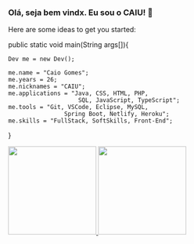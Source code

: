### Olá, seja bem vindx. Eu sou o CAIU! 👋

Here are some ideas to get you started:

public static void main(String args[]){

    Dev me = new Dev();

    me.name = "Caio Gomes";
    me.years = 26;
    me.nicknames = "CAIU";
    me.applications = "Java, CSS, HTML, PHP,
                        SQL, JavaScript, TypeScript";
    me.tools = "Git, VSCode, Eclipse, MySQL, 
                    Spring Boot, Netlify, Heroku";
    me.skills = "FullStack, SoftSkills, Front-End";
}


<div>
  <a href="https://github.com/1caiu">
  <img height="180em" src="https://github-readme-stats.vercel.app/api?username=1caiu&show_icons=true&theme=radical&include_all_commits=true&count_private=true"/>
  <img height="180em" src="https://github-readme-stats.vercel.app/api/top-langs/?username=1caiu&layout=compact&langs_count=7&theme=radical"/>
</div>
